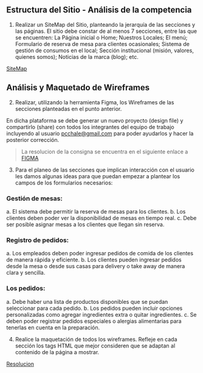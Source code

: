 ## Estructura del Sitio - Análisis de la competencia

1. Realizar un SiteMap del Sitio, planteando la jerarquía de las secciones y las páginas. El sitio debe constar de al menos 7 secciones, entre las que se encuentren: La Página inicial o Home; Nuestros Locales; El menú; Formulario de reserva de mesa para clientes ocasionales; Sistema de gestión de consumos en el local; Sección institucional (misión, valores, quienes somos); Noticias de la marca (blog);  etc. 

[SiteMap](/TP%201%20Maquetado%20Web/Sitemap.png)

## Análisis y Maquetado de Wireframes

2. Realizar, utilizando la herramienta Figma, los Wireframes de las secciones planteadas en el punto anterior.

En dicha plataforma se debe generar un nuevo proyecto (design file) y compartirlo (share) con todos los integrantes del equipo de trabajo incluyendo al usuario pcchale@gmail.com para poder ayudarlos y hacer la posterior corrección.

> La resolucion de la consigna se encuentra en el siguiente enlace a [FIGMA](https://www.figma.com/file/inLYqyIMxmiy6WxPlx6cey/wireframe-grupo-paw?type=design&node-id=106-21&mode=design&t=vSd7L3pOcuZodUKa-0)

3. Para el planeo de las secciones que implican interacción con el usuario les damos algunas ideas para que puedan empezar a plantear los campos de los formularios necesarios:

### Gestión de mesas:

a. El sistema debe permitir la reserva de mesas para los clientes.
b. Los clientes deben poder ver la disponibilidad de mesas en tiempo real.
c. Debe ser posible asignar mesas a los clientes que llegan sin reserva.

### Registro de pedidos:

a. Los empleados deben poder ingresar pedidos de comida de los clientes de manera rápida y eficiente.
b. Los clientes pueden ingresar pedidos desde la mesa o desde sus casas para delivery o take away de manera clara y sencilla.

### Los pedidos:

a. Debe haber una lista de productos disponibles que se puedan seleccionar para cada pedido.
b. Los pedidos pueden incluir opciones personalizadas como agregar ingredientes extra o quitar ingredientes.
c. Se deben poder registrar pedidos especiales o alergias alimentarias para tenerlas en cuenta en la preparación.

4. Realice la maquetación de todos los wireframes. Refleje en cada sección los tags HTML que mejor consideren que se adaptan al contenido de la página a mostrar.

[Resolucion](/TP%201%20Maquetado%20Web/maquetado)

